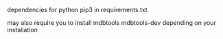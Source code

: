 
dependencies for python pip3 in requirements.txt

may also require you to install mdbtools mdbtools-dev depending on your installation
